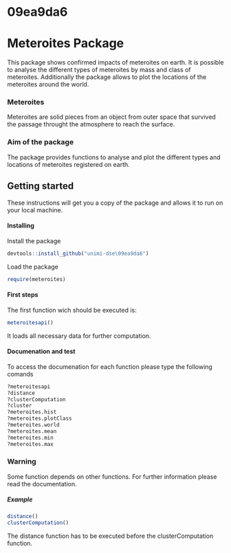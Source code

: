# 09ea9da6
# Meteroites Package
This package shows confirmed impacts of meteroites on earth. It is possible to analyse the different types of meteroites by mass and class of meteroites. Additionally the package allows to plot the locations of the meteroites around the world.
### Meteroites
Meteroites are solid pieces from an object from outer space that survived the passage throught the atmosphere to reach the surface. 
### Aim of the package
The package provides functions to analyse and plot the different types and locations of meteroites registered on earth.
## Getting started
These instructions will get you a copy of the package and allows it to run on your local machine.
#### Installing
Install the package
```R
devtools::install_github("unimi-dse\09ea9da6")
```
Load the package
```R
require(meteroites)
```
#### First steps
The first function wich should be executed is:
```R
meteroitesapi()
```
It loads all necessary data for further computation.
#### Documenation and test
To access the documenation for each function please type the following comands
```R
?meteroitesapi
?distance
?clusterComputation
?cluster
?meteroites.hist
?meteroites.plotClass
?meteroites.world
?meteroites.mean
?meteroites.min
?meteroites.max
```
### Warning
Some function depends on other functions. For further information please read the documentation.

##### Example
```R
distance()
clusterComputation()
```
The distance function has to be executed before the clusterComputation function.
